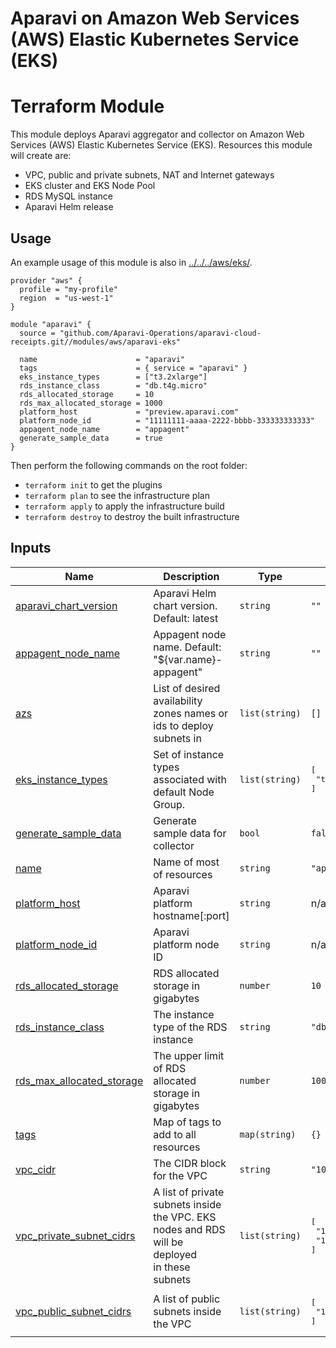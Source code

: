 # Aparavi on Amazon Web Services (AWS) Elastic Kubernetes Service (EKS)
# Terraform Module

This module deploys Aparavi aggregator and collector on Amazon Web Services
(AWS) Elastic Kubernetes Service (EKS). Resources this module will create are:

- VPC, public and private subnets, NAT and Internet gateways
- EKS cluster and EKS Node Pool
- RDS MySQL instance
- Aparavi Helm release

## Usage

An example usage of this module is also in
[../../../aws/eks/](../../../aws/eks/).

```hcl
provider "aws" {
  profile = "my-profile"
  region  = "us-west-1"
}

module "aparavi" {
  source = "github.com/Aparavi-Operations/aparavi-cloud-receipts.git//modules/aws/aparavi-eks"

  name                      = "aparavi"
  tags                      = { service = "aparavi" }
  eks_instance_types        = ["t3.2xlarge"]
  rds_instance_class        = "db.t4g.micro"
  rds_allocated_storage     = 10
  rds_max_allocated_storage = 1000
  platform_host             = "preview.aparavi.com"
  platform_node_id          = "11111111-aaaa-2222-bbbb-333333333333"
  appagent_node_name        = "appagent"
  generate_sample_data      = true
}
```

Then perform the following commands on the root folder:

- `terraform init` to get the plugins
- `terraform plan` to see the infrastructure plan
- `terraform apply` to apply the infrastructure build
- `terraform destroy` to destroy the built infrastructure

## Inputs

| Name | Description | Type | Default | Required |
|------|-------------|------|---------|:--------:|
| <a name="input_aparavi_chart_version"></a> [aparavi\_chart\_version](#input\_aparavi\_chart\_version) | Aparavi Helm chart version. Default: latest | `string` | `""` | no |
| <a name="input_appagent_node_name"></a> [appagent\_node\_name](#input\_appagent\_node\_name) | Appagent node name. Default: "${var.name}-appagent" | `string` | `""` | no |
| <a name="input_azs"></a> [azs](#input\_azs) | List of desired availability zones names or ids to deploy subnets in | `list(string)` | `[]` | no |
| <a name="input_eks_instance_types"></a> [eks\_instance\_types](#input\_eks\_instance\_types) | Set of instance types associated with default Node Group. | `list(string)` | <pre>[<br>  "t3.2xlarge"<br>]</pre> | no |
| <a name="input_generate_sample_data"></a> [generate\_sample\_data](#input\_generate\_sample\_data) | Generate sample data for collector | `bool` | `false` | no |
| <a name="input_name"></a> [name](#input\_name) | Name of most of resources | `string` | `"aparavi"` | no |
| <a name="input_platform_host"></a> [platform\_host](#input\_platform\_host) | Aparavi platform hostname[:port] | `string` | n/a | yes |
| <a name="input_platform_node_id"></a> [platform\_node\_id](#input\_platform\_node\_id) | Aparavi platform node ID | `string` | n/a | yes |
| <a name="input_rds_allocated_storage"></a> [rds\_allocated\_storage](#input\_rds\_allocated\_storage) | RDS allocated storage in gigabytes | `number` | `10` | no |
| <a name="input_rds_instance_class"></a> [rds\_instance\_class](#input\_rds\_instance\_class) | The instance type of the RDS instance | `string` | `"db.t4g.micro"` | no |
| <a name="input_rds_max_allocated_storage"></a> [rds\_max\_allocated\_storage](#input\_rds\_max\_allocated\_storage) | The upper limit of RDS allocated storage in gigabytes | `number` | `1000` | no |
| <a name="input_tags"></a> [tags](#input\_tags) | Map of tags to add to all resources | `map(string)` | `{}` | no |
| <a name="input_vpc_cidr"></a> [vpc\_cidr](#input\_vpc\_cidr) | The CIDR block for the VPC | `string` | `"10.0.0.0/16"` | no |
| <a name="input_vpc_private_subnet_cidrs"></a> [vpc\_private\_subnet\_cidrs](#input\_vpc\_private\_subnet\_cidrs) | A list of private subnets inside the VPC. EKS nodes and RDS will be deployed<br>in these subnets | `list(string)` | <pre>[<br>  "10.0.1.0/24",<br>  "10.0.2.0/24"<br>]</pre> | no |
| <a name="input_vpc_public_subnet_cidrs"></a> [vpc\_public\_subnet\_cidrs](#input\_vpc\_public\_subnet\_cidrs) | A list of public subnets inside the VPC | `list(string)` | <pre>[<br>  "10.0.3.0/24"<br>]</pre> | no |
